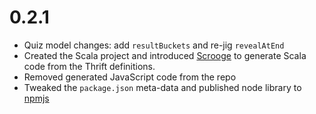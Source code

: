# 0.2.1

+ Quiz model changes: add `resultBuckets` and re-jig `revealAtEnd`
+ Created the Scala project and introduced
  [Scrooge](https://twitter.github.io/scrooge/) to generate Scala code
  from the Thrift definitions.
+ Removed generated JavaScript code from the repo
+ Tweaked the `package.json` meta-data and published node library to [npmjs](https://www.npmjs.com/package/guardian-contentatom)
